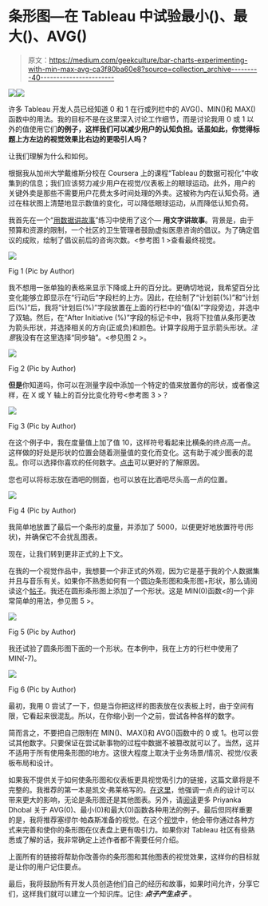 # 条形图—在 Tableau 中试验最小()、最大()、AVG()

> 原文：<https://medium.com/geekculture/bar-charts-experimenting-with-min-max-avg-ca3f80ba60e8?source=collection_archive---------40----------------------->

![](img/b9dc68f1756d7bffc3a81d5115bee5dd.png)![](img/46a0cfb62f2a5fb17dd019e70d080880.png)

许多 Tableau 开发人员已经知道 0 和 1 在行或列栏中的 AVG()、MIN()和 MAX()函数中的用法。我的目标不是在这里深入讨论工作细节，而是讨论我用 0 或 1 以外的值使用它们**的例子，这样我们可以减少用户的认知负担。话虽如此，你觉得标题上方左边的视觉效果比右边的更吸引人吗？**

让我们理解为什么和如何。

根据我从加州大学戴维斯分校在 Coursera 上的课程“Tableau 的数据可视化”中收集到的信息；我们应该努力减少用户在视觉/仪表板上的眼球运动。此外，用户的关键外卖是那些不需要用户花费太多时间处理的外卖。这被称为内在认知负荷。通过在柱状图上清楚地显示数值的变化，可以降低眼球运动，从而降低认知负荷。

我首先在一个“[用数据讲故事](https://community.storytellingwithdata.com/)”练习中使用了这个— **用文字讲故事**。背景是，由于预算和资源的限制，一个社区的卫生管理者鼓励虚拟医患咨询的倡议。为了确定倡议的成败，绘制了倡议前后的咨询次数。<参考图 1 >查看最终视觉。

![](img/8dd5b3ccfd77692e821c262048d0fe23.png)

Fig 1 (Pic by Author)

我不想用一张单独的表格来显示下降或上升的百分比。更确切地说，我希望百分比变化能够立即显示在“行动后”字段栏的上方。因此，在绘制了“计划前(%)”和“计划后(%)”后，我将“计划后(%)”字段放置在上面的行栏中的“值(&)”字段旁边，并选中了双轴。然后，在“After Initiative (%)”字段的标记卡中，我将下拉值从条形更改为箭头形状，并选择相关的方向(正或负)和颜色。计算字段用于显示箭头形状。*注意*我没有在这里选择“同步轴”。<参见图 2 >。

![](img/524b0a1785e4c7b2a2cc6d5abf20306f.png)

Fig 2 (Pic by Author)

**但是**你知道吗，你可以在测量字段中添加一个特定的值来放置你的形状，或者像这样，在 X 或 Y 轴上的百分比变化符号<参考图 3 >？

![](img/43877e6e35e898490fb4d80f4fe59d27.png)

Fig 3 (Pic by Author)

在这个例子中，我在度量值上加了值 10，这样符号看起来比横条的终点高一点。这样做的好处是形状的位置会随着测量值的变化而变化。这有助于减少图表的混乱。你可以选择你喜欢的任何数字。[点击](https://public.tableau.com/app/profile/priya.yogendra/viz/Top10HighestSellingCarsinIndiaJuly2021/IndianCars)可以更好的了解原因。

您也可以将标志放在酒吧的侧面，也可以放在比酒吧尽头高一点的位置<refer fig="">。</refer>

![](img/4b46dbad788d847591154eb0969d2e1c.png)

Fig 4 (Pic by Author)

我简单地放置了最后一个条形的度量，并添加了 5000，以便更好地放置符号(形状)，并确保它不会扰乱图表。

现在，让我们转到更非正式的上下文。

在我的一个视觉作品中，我想要一个非正式的外观，因为它是基于我的个人数据集并且与音乐有关。如果你不熟悉如何有一个圆边条形图和条形图+形状，那么请阅读这个[帖子](https://priya-yogendra.medium.com/bar-chart-with-round-edge-s-in-tableau-f45c5362520a)。我还在圆形条形图上添加了一个形状。这是 MIN(0)函数<的一个非常简单的用法，参见图 5 >。

![](img/6973973c6542215b21e20b03d1842252.png)

Fig 5 (Pic by Author)

我还试验了圆条形图下面的一个形状。在本例中，我在<refer fig="">上方的行栏中使用了 MIN(-7)。</refer>

![](img/0f10e31e8a18f1df1fb861f88b934199.png)

Fig 6 (Pic by Author)

最初，我用 0 尝试了一下，但是当你把这样的图表放在仪表板上时，由于空间有限，它看起来很混乱。所以，在你缩小到一个之前，尝试各种各样的数字。

简而言之，不要把自己限制在 MIN()、MAX()和 AVG()函数中的 0 或 1。也可以尝试其他数字。只要保证在尝试新事物的过程中数据不被篡改就可以了。当然，这并不适用于所有使用条形图的地方。这很大程度上取决于业务场景/情况、视觉/仪表板布局和设计。

如果我不提供关于如何使条形图和仪表板更具视觉吸引力的链接，这篇文章将是不完整的。我推荐的第一本是凯文·弗莱格写的。[在这里](https://www.flerlagetwins.com/2021/07/a-little-design-makes-world-of.html)，他强调一点点的设计可以带来更大的影响，无论是条形图还是其他图表。另外，请[阅读](https://priyankadobhal.medium.com/?p=d402ab52d039)更多 Priyanka Dhobal 关于 AVG(0)、最小(0)和最大(0)函数各种用法的例子。最后但同样重要的是，我将推荐塞缪尔·帕森斯准备的视觉。在这个[视觉](https://public.tableau.com/app/profile/sparsonsdataviz/viz/FinessingBarCharts-arethinkonchartdesign/0_Introduction)中，他会带你通过各种方式来完善和使你的条形图在仪表盘上更有吸引力。如果你对 Tableau 社区有些熟悉或了解的话，我非常确定上述作者都不需要任何介绍。

上面所有的链接将帮助你改善你的条形图和其他图表的视觉效果，这样你的目标就是让你的用户记住要点。

最后，我将鼓励所有开发人员创造他们自己的经历和故事，如果时间允许，分享它们，这样我们就可以建立一个知识库。记住: ***点子产生点子*** 。